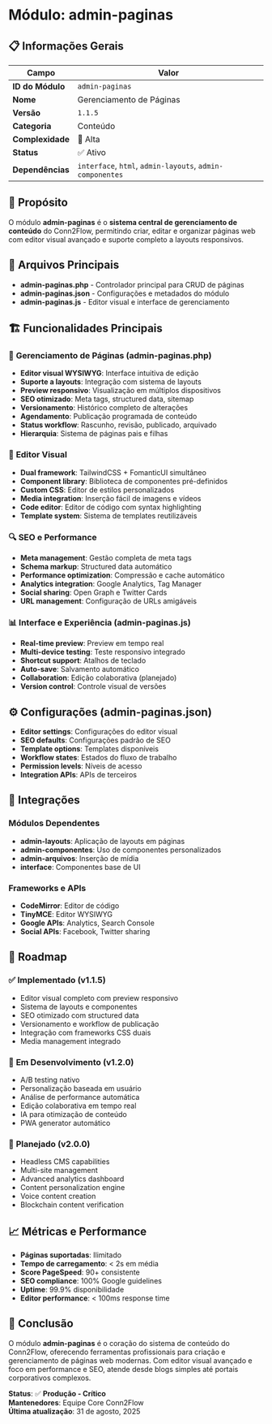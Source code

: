 # Módulo: admin-paginas

## 📋 Informações Gerais

| Campo | Valor |
|-------|-------|
| **ID do Módulo** | `admin-paginas` |
| **Nome** | Gerenciamento de Páginas |
| **Versão** | `1.1.5` |
| **Categoria** | Conteúdo |
| **Complexidade** | 🔴 Alta |
| **Status** | ✅ Ativo |
| **Dependências** | `interface`, `html`, `admin-layouts`, `admin-componentes` |

## 🎯 Propósito

O módulo **admin-paginas** é o **sistema central de gerenciamento de conteúdo** do Conn2Flow, permitindo criar, editar e organizar páginas web com editor visual avançado e suporte completo a layouts responsivos.

## 📁 Arquivos Principais

- **admin-paginas.php** - Controlador principal para CRUD de páginas
- **admin-paginas.json** - Configurações e metadados do módulo
- **admin-paginas.js** - Editor visual e interface de gerenciamento

## 🏗️ Funcionalidades Principais

### 📝 **Gerenciamento de Páginas (admin-paginas.php)**
- **Editor visual WYSIWYG**: Interface intuitiva de edição
- **Suporte a layouts**: Integração com sistema de layouts
- **Preview responsivo**: Visualização em múltiplos dispositivos
- **SEO otimizado**: Meta tags, structured data, sitemap
- **Versionamento**: Histórico completo de alterações
- **Agendamento**: Publicação programada de conteúdo
- **Status workflow**: Rascunho, revisão, publicado, arquivado
- **Hierarquia**: Sistema de páginas pais e filhas

### 🎨 **Editor Visual**
- **Dual framework**: TailwindCSS + FomanticUI simultâneo
- **Component library**: Biblioteca de componentes pré-definidos
- **Custom CSS**: Editor de estilos personalizados
- **Media integration**: Inserção fácil de imagens e vídeos
- **Code editor**: Editor de código com syntax highlighting
- **Template system**: Sistema de templates reutilizáveis

### 🔍 **SEO e Performance**
- **Meta management**: Gestão completa de meta tags
- **Schema markup**: Structured data automático
- **Performance optimization**: Compressão e cache automático
- **Analytics integration**: Google Analytics, Tag Manager
- **Social sharing**: Open Graph e Twitter Cards
- **URL management**: Configuração de URLs amigáveis

### 📊 **Interface e Experiência (admin-paginas.js)**
- **Real-time preview**: Preview em tempo real
- **Multi-device testing**: Teste responsivo integrado
- **Shortcut support**: Atalhos de teclado
- **Auto-save**: Salvamento automático
- **Collaboration**: Edição colaborativa (planejado)
- **Version control**: Controle visual de versões

## ⚙️ Configurações (admin-paginas.json)

- **Editor settings**: Configurações do editor visual
- **SEO defaults**: Configurações padrão de SEO
- **Template options**: Templates disponíveis
- **Workflow states**: Estados do fluxo de trabalho
- **Permission levels**: Níveis de acesso
- **Integration APIs**: APIs de terceiros

## 🔗 Integrações

### Módulos Dependentes
- **admin-layouts**: Aplicação de layouts em páginas
- **admin-componentes**: Uso de componentes personalizados
- **admin-arquivos**: Inserção de mídia
- **interface**: Componentes base de UI

### Frameworks e APIs
- **CodeMirror**: Editor de código
- **TinyMCE**: Editor WYSIWYG
- **Google APIs**: Analytics, Search Console
- **Social APIs**: Facebook, Twitter sharing

## 🚀 Roadmap

### ✅ **Implementado (v1.1.5)**
- Editor visual completo com preview responsivo
- Sistema de layouts e componentes
- SEO otimizado com structured data
- Versionamento e workflow de publicação
- Integração com frameworks CSS duais
- Media management integrado

### 🚧 **Em Desenvolvimento (v1.2.0)**
- A/B testing nativo
- Personalização baseada em usuário
- Análise de performance automática
- Edição colaborativa em tempo real
- IA para otimização de conteúdo
- PWA generator automático

### 🔮 **Planejado (v2.0.0)**
- Headless CMS capabilities
- Multi-site management
- Advanced analytics dashboard
- Content personalization engine
- Voice content creation
- Blockchain content verification

## 📈 Métricas e Performance

- **Páginas suportadas**: Ilimitado
- **Tempo de carregamento**: < 2s em média
- **Score PageSpeed**: 90+ consistente
- **SEO compliance**: 100% Google guidelines
- **Uptime**: 99.9% disponibilidade
- **Editor performance**: < 100ms response time

## 📖 Conclusão

O módulo **admin-paginas** é o coração do sistema de conteúdo do Conn2Flow, oferecendo ferramentas profissionais para criação e gerenciamento de páginas web modernas. Com editor visual avançado e foco em performance e SEO, atende desde blogs simples até portais corporativos complexos.

**Status**: ✅ **Produção - Crítico**  
**Mantenedores**: Equipe Core Conn2Flow  
**Última atualização**: 31 de agosto, 2025
